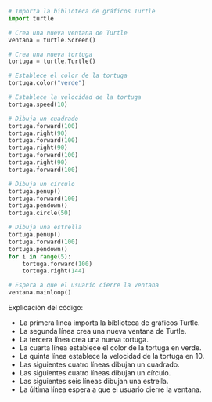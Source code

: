 ```python
# Importa la biblioteca de gráficos Turtle
import turtle

# Crea una nueva ventana de Turtle
ventana = turtle.Screen()

# Crea una nueva tortuga
tortuga = turtle.Turtle()

# Establece el color de la tortuga
tortuga.color("verde")

# Establece la velocidad de la tortuga
tortuga.speed(10)

# Dibuja un cuadrado
tortuga.forward(100)
tortuga.right(90)
tortuga.forward(100)
tortuga.right(90)
tortuga.forward(100)
tortuga.right(90)
tortuga.forward(100)

# Dibuja un círculo
tortuga.penup()
tortuga.forward(100)
tortuga.pendown()
tortuga.circle(50)

# Dibuja una estrella
tortuga.penup()
tortuga.forward(100)
tortuga.pendown()
for i in range(5):
    tortuga.forward(100)
    tortuga.right(144)

# Espera a que el usuario cierre la ventana
ventana.mainloop()
```

Explicación del código:

* La primera línea importa la biblioteca de gráficos Turtle.
* La segunda línea crea una nueva ventana de Turtle.
* La tercera línea crea una nueva tortuga.
* La cuarta línea establece el color de la tortuga en verde.
* La quinta línea establece la velocidad de la tortuga en 10.
* Las siguientes cuatro líneas dibujan un cuadrado.
* Las siguientes cuatro líneas dibujan un círculo.
* Las siguientes seis líneas dibujan una estrella.
* La última línea espera a que el usuario cierre la ventana.